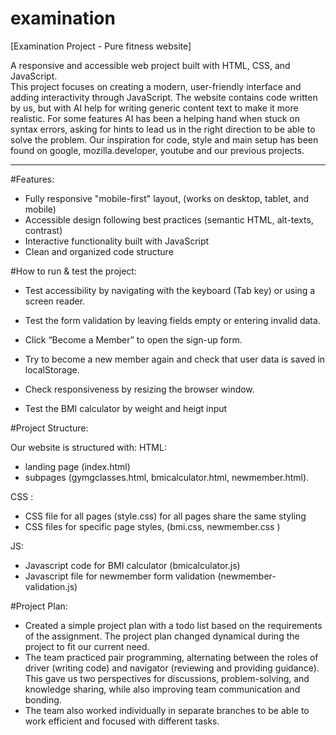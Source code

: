 # examination

[Examination Project - Pure fitness website]

A responsive and accessible web project built with HTML, CSS, and JavaScript.  
This project focuses on creating a modern, user-friendly interface and adding interactivity through JavaScript.
The website contains code written by us, but with AI help for writing generic content text to make it more realistic.
For some features AI has been a helping hand when stuck on syntax errors, asking for hints to lead us in the right direction to be able to solve the problem. Our inspiration for code, style and main setup has been found on google, mozilla.developer, youtube and our previous projects.

---

#Features:

- Fully responsive "mobile-first" layout, (works on desktop, tablet, and mobile) 
- Accessible design following best practices (semantic HTML, alt-texts, contrast)  
- Interactive functionality built with JavaScript  
- Clean and organized code structure 

#How to run & test the project:

- Test accessibility by navigating with the keyboard (Tab key) or using a screen reader. 

- Test the form validation by leaving fields empty or entering invalid data.
- Click “Become a Member” to open the sign-up form.
- Try to become a new member again and check that user data is saved in localStorage.
- Check responsiveness by resizing the browser window.
- Test the BMI calculator by weight and heigt input


#Project Structure:

Our website is structured with:
HTML:
- landing page (index.html) 
- subpages (gymgclasses.html, bmicalculator.html, newmember.html).

CSS :
- CSS file for all pages (style.css) for all pages share the same styling
- CSS files for specific page styles, (bmi.css, newmember.css )

JS:
- Javascript code for BMI calculator (bmicalculator.js) 
- Javascript file for newmember form validation (newmember-validation.js)

#Project Plan:

- Created a simple project plan with a todo list based on the requirements of the assignment. The project plan changed dynamical during the project to fit our current need. 
- The team practiced pair programming, alternating between the roles of driver (writing code) and navigator (reviewing and providing guidance). This gave us two perspectives for discussions, problem-solving, and knowledge sharing, while also improving team communication and bonding.
- The team also worked individually in separate branches to be able to work efficient and focused with different tasks.
 

